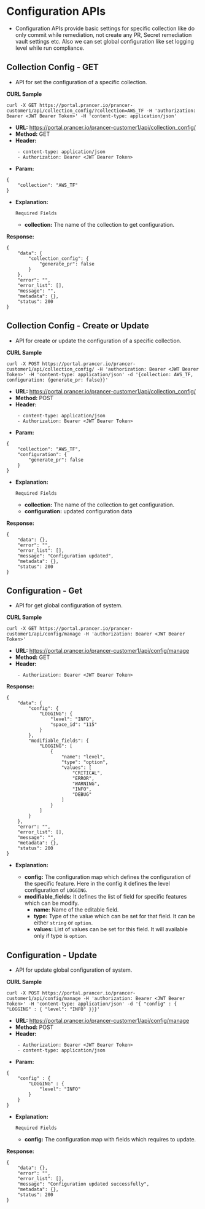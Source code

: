 **Configuration APIs**
===

- Configuration APIs provide basic settings for specific collection like do only commit while remediation, not create any PR, Secret remediation vault settings etc. Also we can set global configuration like set logging level while run compliance.

**Collection Config - GET**
---

- API for set the configuration of a specific collection.

**CURL Sample**
```
curl -X GET https://portal.prancer.io/prancer-customer1/api/collection_config/?collection=AWS_TF -H 'authorization: Bearer <JWT Bearer Token>' -H 'content-type: application/json'
```

- **URL:** https://portal.prancer.io/prancer-customer1/api/collection_config/
- **Method:** GET
- **Header:**
```
    - content-type: application/json
    - Authorization: Bearer <JWT Bearer Token>
```
- **Param:**
```
{
	"collection": "AWS_TF"
}
```
- **Explanation:**

    `Required Fields`

    - **collection:** The name of the collection to get configuration.

 
**Response:**
```
{
    "data": {
        "collection_config": {
            "generate_pr": false
        }
    },
    "error": "",
    "error_list": [],
    "message": "",
    "metadata": {},
    "status": 200
}
```

**Collection Config - Create or Update**
---

- API for create or update the configuration of a specific collection.

**CURL Sample**
```
curl -X POST https://portal.prancer.io/prancer-customer1/api/collection_config/ -H 'authorization: Bearer <JWT Bearer Token>' -H 'content-type: application/json' -d '{collection: AWS_TF, configuration: {generate_pr: false}}'
```

- **URL:** https://portal.prancer.io/prancer-customer1/api/collection_config/
- **Method:** POST
- **Header:**
```
    - content-type: application/json
    - Authorization: Bearer <JWT Bearer Token>
```
- **Param:**
```
{
	"collection": "AWS_TF",
    "configuration": {
        "generate_pr": false
    }
}
```
- **Explanation:**

    `Required Fields`

    - **collection:** The name of the collection to get configuration.
    - **configuration:** updated configuration data

 
**Response:**
```
{
    "data": {},
    "error": "",
    "error_list": [],
    "message": "Configuration updated",
    "metadata": {},
    "status": 200
}
```


**Configuration - Get**
---

- API for get global configuration of system.

**CURL Sample**
```
curl -X GET https://portal.prancer.io/prancer-customer1/api/config/manage -H 'authorization: Bearer <JWT Bearer Token>'
```

- **URL:** https://portal.prancer.io/prancer-customer1/api/config/manage
- **Method:** GET
- **Header:**
```
    - Authorization: Bearer <JWT Bearer Token>
```

**Response:**
```
{
    "data": {
        "config": {
            "LOGGING": {
                "level": "INFO",
                "space_id": "115"
            }
        },
        "modifiable_fields": {
            "LOGGING": [
                {
                    "name": "level",
                    "type": "option",
                    "values": [
                        "CRITICAL",
                        "ERROR",
                        "WARNING",
                        "INFO",
                        "DEBUG"
                    ]
                }
            ]
        }
    },
    "error": "",
    "error_list": [],
    "message": "",
    "metadata": {},
    "status": 200
}
```

- **Explanation:**

    - **config:** The configuration map which defines the configuration of the specific feature. Here in the config it defines the level configuration of `LOGGING`.
    - **modifiable_fields:** It defines the list of field for specific features which can be modify.
        - **name:** Name of the editable field.
        - **type:** Type of the value which can be set for that field. It can be either `string` or `option`.
        - **values:** List of values can be set for this field. It will available only if type is `option`.


**Configuration - Update**
---

- API for update global configuration of system.

**CURL Sample**
```
curl -X POST https://portal.prancer.io/prancer-customer1/api/config/manage -H 'authorization: Bearer <JWT Bearer Token>' -H 'content-type: application/json' -d '{ "config" : { "LOGGING" : { "level": "INFO" }}}'
```

- **URL:** https://portal.prancer.io/prancer-customer1/api/config/manage
- **Method:** POST
- **Header:**
```
    - Authorization: Bearer <JWT Bearer Token>
    - content-type: application/json
```

- **Param:**
```
{
	"config" : {
		"LOGGING" : {
			"level": "INFO"
		}	
	}
}
```
- **Explanation:**

    `Required Fields`

    - **config:** The configuration map with fields which requires to update.

 
**Response:**
```
{
    "data": {},
    "error": "",
    "error_list": [],
    "message": "Configuration updated successfully",
    "metadata": {},
    "status": 200
}
```